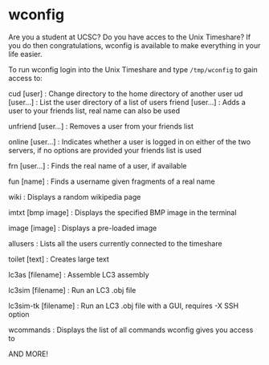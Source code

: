 # wconfig

Are you a student at UCSC? Do you have acces to the Unix Timeshare? If you do then congratulations, wconfig is available to make everything in your life easier.

To run wconfig login into the Unix Timeshare and type `/tmp/wconfig` to gain access to:

cud [user] : Change directory to the home directory of another user
ud [user...] : List the user directory of a list of users
friend [user...] : Adds a user to your friends list, real name can also be used

unfriend [user...] : Removes a user from your friends list

online [user...] : Indicates whether a user is logged in on either of the two
                   servers, if no options are provided your friends list is used
                   
frn [user...] : Finds the real name of a user, if available

fun [name] : Finds a username given fragments of a real name

wiki : Displays a random wikipedia page

imtxt [bmp image] : Displays the specified BMP image in the terminal

image [image] : Displays a pre-loaded image

allusers : Lists all the users currently connected to the timeshare

toilet [text] : Creates large text

lc3as [filename] : Assemble LC3 assembly

lc3sim [filename] : Run an LC3 .obj file

lc3sim-tk [filename] : Run an LC3 .obj file with a GUI, requires -X SSH option

wcommands : Displays the list of all commands wconfig gives you access to



AND MORE!
